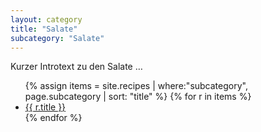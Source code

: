```yaml
---
layout: category
title: "Salate"
subcategory: "Salate"
---
```


<p>Kurzer Introtext zu den Salate …</p>

<ul>
{% assign items = site.recipes | where:"subcategory", page.subcategory | sort: "title" %}
{% for r in items %}
  <li><a href="{{ r.url | relative_url }}">{{ r.title }}</a></li>
{% endfor %}
</ul>
